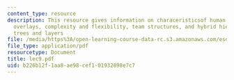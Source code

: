 ```yaml
---
content_type: resource
description: This resource gives information on characeristicsof human layered organizations,
  overlays, complexity and flexibility, team structures, and hybrid hierarchy or mixed
  trees and layers
file: /media/https%3A/open-learning-course-data-rc.s3.amazonaws.com/esd-342-advanced-system-architecture-spring-2006/b226b12f1aa8ae98cef101932898e7c7_lec9.pdf
file_type: application/pdf
resourcetype: Document
title: lec9.pdf
uid: b226b12f-1aa8-ae98-cef1-01932898e7c7
---
```

